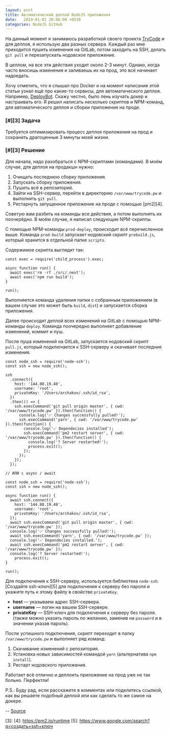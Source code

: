 ```yaml
---
layout: post
title: Автоматический деплой NodeJS приложения
date:   2019-01-01 20:06:00 +0530
categories: NodeJS GitHub
---
```


На данный момент я занимаюсь разработкой своего проекта [TryCode][1] и для деплоя, я использую два разных сервера. Каждый раз мне приходится пушить изменения на GitLab, потом заходить на SSH, делать `git pull` и перезапускать нодовское приложение.

В целлом, на все эти действия уходит около 2-3 минут. Однако, когда часто вносишь изменения и заливаешь их на прод, это всё начинает надоедать.

Хочу отметить, что я слышал про Docker и на момент написания этой статьи узнал ещё про какие-то сервисы, для автоматического деплоя. Например, [DeployBot][2]. Скажу честно, было лень изучать докер и настраивать его. Я решил написать несколько скриптов и NPM-команд, для автоматического деплоя и сборки приложения на проде.

###  [#][3] Задача

Требуется оптимизировать процесс деплоя приложения на прод и сохранить драгоценные 3 минуты моей жизни.

###  [#][3] Решение

Для начала, надо разобраться с NPM-скриптами (командами). В моём случае, для деплоя на продакшн нужно:

1. Очищать последнюю сборку приложения.
2. Запускать сборку приложения.
3. Пушить всё в репозиторий.
4. Зайти на SSH-сервер, перейти в директорию `/var/www/trycode.pw` и выполнить `git pull`.
5. Рестарнуть запущенное приложение на проде с помощью [pm2][4].

Советую вам разбить на команды все действия, а потом выполнять их поочерёдно. В моём случае, я написал следующие NPM-скрипты.

С помощью NPM-команды `prod-deploy`, происходит всё перечисленное выше. Команда `prod-build` запускает нодовский скрипт `prebuild.js`, который хранится в отдельной папке `scripts`.

Содержимое скрипта выглядит так:


    const exec = require('child_process').exec;

    async function run() {
      await exec('rm -rf ./src/.next');
      await exec('npm run build');
    }

    run();

Выполняется команда удаления папки с собранным приложением (в вашем случае это может быть `build`, `dist`) и запускается сборка приложения.

Далее происходит деплой всех изменений на GitLab с помощью NPM-команды `deploy`. Команда поочередно выполняет добавление изменений, коммит и пуш.

После пуша изменений на GitLab, запускается нодовский скрипт `pull.js`, который подключается к SSH-серверу и скачивает последние изменения.


    const node_ssh = require('node-ssh');
    const ssh = new node_ssh();

    ssh
      .connect({
        host: '144.88.19.48',
        username: 'root',
        privateKey: '/Users/archakov/.ssh/id_rsa',
      })
      .then(() => {
        ssh.execCommand('git pull origin master', { cwd: '/var/www/trycode.pw' }).then(function() {
          console.log('✅ Changes successfully pulled!');
          ssh.execCommand('yarn', { cwd: '/var/www/trycode.pw' }).then(function() {
            console.log('✅ Dependecies installed');
            ssh.execCommand('pm2 restart server', { cwd: '/var/www/trycode.pw' }).then(function() {
              console.log('? Server restarted!');
              process.exit();
            });
          });
        });
      });

    // ИЛИ с async / await

    const node_ssh = require('node-ssh');
    const ssh = new node_ssh();

    async function run() {
      await ssh.connect({
        host: '144.88.19.48',
        username: 'root',
        privateKey: '/Users/archakov/.ssh/id_rsa',
      });
      await ssh.execCommand('git pull origin master', { cwd: '/var/www/trycode.pw' });
      console.log('✅ Changes successfully pulled!');
      await ssh.execCommand('yarn', { cwd: '/var/www/trycode.pw' });
      console.log('✅ Dependecies installed.');
      await ssh.execCommand('pm2 restart server', { cwd: '/var/www/trycode.pw' });
      console.log('? Server restarted!');
        process.exit();
    }

    run();

Для подключения к SSH-серверу, используется библиотека `node-ssh`. [Создайте ssh-ключ][5] для подключения к серверу без пароля и укажите путь к этому файлу в свойстве `privateKey`.

* **host** — указываем адрес SSH-сервера.
* **username** — логин на вашем SSH-сервере.
* **privateKey** — SSH-ключ для подключения к серверу без пароля. (также можно указать пароль по желанию, заменив на `password` и в значении указав пароль).

После успешного подключения, скрипт переходит в папку `/var/www/trycode.pw` и выполняет ряд команд:

1. Скачивание изменений с репозитория.
2. Установка новых зависимостей командой `yarn` (альтернатива `npm install`).
3. Рестарт нодовского приложения.

Работает всё отлично и деплоить приложение на прод уже не так больно. Перфектли!

P.S.: Буду рад, если расскажете в комментах или поделитесь ссылкой, как вы решаете подобный деплой или как сделать то же самое на докере.

--
[Source](https://archakov.im/post/avtomaticheskij-deploj-nodejs-prilozheniya.html "Автоматический деплой NodeJS приложения")

[1]: https://archakov.im/post/trycode-collaborative-online-editor.html
[2]: https://archakov.im/deploybot.com
[3]:
[4]: https://pm2.io/runtime
[5]: https://www.google.com/search?q=создать+ssh+ключ


